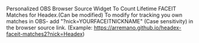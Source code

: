 Personalized OBS Browser Source Widget To Count Lifetime FACEIT Matches for Headex.(Can be modified)
To modify for tracking you own matches in OBS- add "?nick=YOURFACEITNICKNAME" (Case sensitivity) in the browser source link. (Example: https://arremano.github.io/headex-faceit-matches2?nick=Headex)
